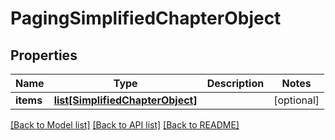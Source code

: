 # PagingSimplifiedChapterObject

## Properties
Name | Type | Description | Notes
------------ | ------------- | ------------- | -------------
**items** | [**list[SimplifiedChapterObject]**](SimplifiedChapterObject.md) |  | [optional] 

[[Back to Model list]](../README.md#documentation-for-models) [[Back to API list]](../README.md#documentation-for-api-endpoints) [[Back to README]](../README.md)

